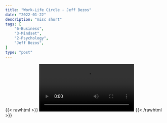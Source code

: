 ```yaml
---
title: "Work-Life Circle - Jeff Bezos"
date: "2022-01-22"
description: "misc short"
tags: [
    "6-Business",
    "3-Mindset",
    "2-Psychology",
    "Jeff Bezos",
]
type: "post"
---
```

{{< rawhtml >}}
    <video width="auto" height="auto" controls>
        <source src="https://clips.dev00ps.com/MISC/bezos1.mp4" type="video/mp4"> 
    </video>
{{< /rawhtml >}}    